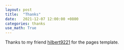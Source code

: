 ```yaml
---
layout: post
title:  "Thanks"
date:   2021-12-07 12:00:00 +0800
categories: thanks
use_math: True
---
```

Thanks to my friend [hilbert9221](https://github.com/hilbert9221) for the pages template.

